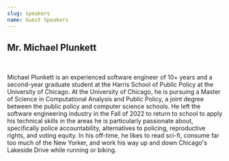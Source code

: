 ```yaml
---
slug: speakers
name: Guest Speakers
---
```


## Mr. Michael Plunkett

<br>

Michael Plunkett is an experienced software engineer of 10+ years and a second-year graduate student at the Harris School of Public Policy at the University of Chicago. At the University of Chicago, he is pursuing a Master of Science in Computational Analysis and Public Policy, a joint degree between the public policy and computer science schools. He left the software engineering industry in the Fall of 2022 to return to school to apply his technical skills in the areas he is particularly passionate about, specifically police accountability, alternatives to policing, reproductive rights, and voting equity. In his off-time, he likes to read sci-fi, consume far too much of the New Yorker, and work his way up and down Chicago's Lakeside Drive while running or biking.
